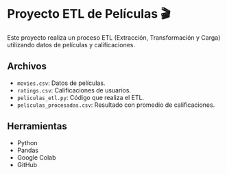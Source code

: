 # Proyecto ETL de Películas 🎬

Este proyecto realiza un proceso ETL (Extracción, Transformación y Carga) utilizando datos de películas y calificaciones.

## Archivos

- `movies.csv`: Datos de películas.
- `ratings.csv`: Calificaciones de usuarios.
- `peliculas_etl.py`: Código que realiza el ETL.
- `peliculas_procesadas.csv`: Resultado con promedio de calificaciones.

## Herramientas
- Python
- Pandas
- Google Colab
- GitHub
